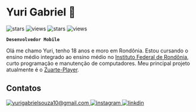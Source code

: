# Yuri Gabriel 👋
<img
    alt="stars"
    title="stars"
    src="https://custom-icon-badges.demolab.com/github/issues-pr-closed/Chupirisco/zuarte-player?color=purple&logo=git-pull-request&logoColor=white "
/>
![views](https://komarev.com/ghpvc/?username=Chupirisco&color=red&style=flat-square&label=Profile+views)
<img
    alt="stars"
    title="stars"
    src="https://custom-icon-badges.demolab.com/github/issues-raw/Chupirisco/zuarte-player?logo=issue&color=gold"
/>
<img
    alt="views"
    title="views"
    src="https://custom-icon-badges.demolab.com/github/last-commit/Chupirisco/zuarte-player?logo=history&logoColor=white&color=olive"
/>

**`Desenvolvedor Mobile`**

Olá me chamo Yuri, tenho 18 anos e moro em Rondônia. Estou cursando 
o ensino médio integrado ao ensino médio no [Instituto  Federal de Rondônia](https://portal.ifro.edu.br/ji-parana), curto programação e manutenção de computadores. Meu principal projeto atualmente é o [Zuarte-Player](https://github.com/Chupirisco/zuarte-player).

## Contatos
<a href="mailto:yurigabrielsouza10@gmail.com">
    <img
        alt="yurigabrielsouza10@gmail.com"
        title="Email"
        src="https://custom-icon-badges.demolab.com/badge/-email-yellow?style=for-the-badge&logo=gmail&logoColor=white"
    />
</a>
<a href="https://www.instagram.com/yuri_g_f_s?igsh=eWtqYjAzdTgyZ3hh">
    <img
        alt="instagram"
        title="Email"
        src="https://custom-icon-badges.demolab.com/badge/-instagram-red?style=for-the-badge&logo=mention&logoColor=white"
    />
</a>
<a href="#">
    <img
        alt="linkdin"
        title="Email"
        src="https://custom-icon-badges.demolab.com/badge/-linkdin-blue?style=for-the-badge&logo=linkdin&logoColor=white"
    />
</a>
